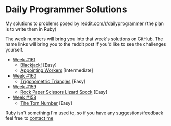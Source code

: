 Daily Programmer Solutions
================

My solutions to problems posed by [reddit.com/r/dailyprogrammer](http://www.reddit.com/r/dailyprogrammer/) (the plan is to write them in Ruby)

The week numbers will bring you into that week's solutions on GitHub. The name links will bring you to the reddit post if you'd like to see the challenges yourself.

- [Week #161](Week%20161/)
    - [Blackjack!](http://www.reddit.com/r/dailyprogrammer/comments/24r50l/552014_161_easy_blackjack/) [Easy]
    - [Appointing Workers](http://www.reddit.com/r/dailyprogrammer/comments/24ypno/572014_challenge_161_medium_appointing_workers/) [Intermediate]
- [Week #160](Week%20160/)
    - [Trigonometric Triangles](http://www.reddit.com/r/dailyprogrammer/comments/2451r5/4282014_challenge_160_easy_trigonometric_triangle/) [Easy]
- [Week #159](Week%20159/)
    - [Rock Paper Scissors Lizard Spock](http://www.reddit.com/r/dailyprogrammer/comments/23lfrf/4212014_challenge_159_easy_rock_paper_scissors/) [Easy]
- [Week #158](Week%20158)
    - [The Torn Number](http://www.reddit.com/r/dailyprogrammer/comments/230m05/4142014_challenge_158_easy_the_torn_number/) [Easy]

Ruby isn't something I'm used to, so if you have any suggestions/feedback feel free to [contact me](http://michaeljdeeb.com/contact.html)
